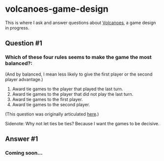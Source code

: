 # volcanoes-game-design

This is where I ask and answer questions about [Volcanoes](https://simondorfman.com/volcanoes1), a game design in progress.

## Question #1

### Which of these four rules seems to make the game the most balanced?:

(And by balanced, I mean less likely to give the first player or the second player advantage.)

1. Award tie games to the player that played the last turn.
2. Award tie games to the player that did not play the last turn.
3. Award tie games to the first player.
4. Award tie games to the second player.

(This question was originally articulated [here](https://github.com/skotz/volcanoes/issues/49#issuecomment-722127185).)

Sidenote: Why not let ties be ties? Because I want the games to be decisive.

## Answer #1

### Coming soon...
